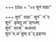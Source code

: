 +++
title = "०४ शुनं वाहाः"

+++
शुनं᳓ वाहाः᳓ शुनं᳓ न᳓रः  
शुनं᳓ कृषतु ला᳓ङ्गलम्  
शुनं᳓ वरत्रा᳓ बध्यन्तां  
शुन᳓म् अ᳓ष्ट्राम् उ᳓द् इङ्गय